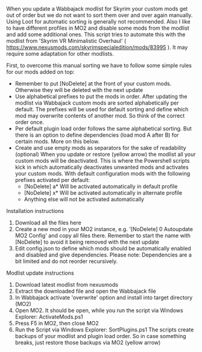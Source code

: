 When you update a Wabbajack modlist for Skyrim your custom mods get out of order but we do not want to sort them over and over again manually. Using Loot for automatic sorting is generally not recommended. 
Also I like to have different profiles in MO2 and disable some mods from the modlist and add some additional ones. 
This script tries to automate this with the modlist from 'Skyrim VR Minimalistic Overhaul' ( https://www.nexusmods.com/skyrimspecialedition/mods/83995 ). It may require some adaptation for other modlists.

First, to overcome this manual sorting we have to follow some simple rules for our mods added on top:
- Remember to put [NoDelete] at the front of your custom mods. Otherwise they will be deleted with the next update
- Use alphabetical prefixes to put the mods in order. After updating the modlist via Wabbajack custom mods are sorted alphabetically per default. The prefixes will be used for default sorting and define which mod may overwrite contents of another mod. So think of the correct order once. 
- Per default plugin load order follows the same alphabetical sorting. But there is an option to define dependencies (load mod A after B) for certain mods. More on this below.
- Create and use empty mods as separators for the sake of readability (optional)
When you update or restore (yellow arrow) the modlist all your custom mods will be deactivated. This is where the Powershell scripts kick in which automatically deactivates unwanted mods and activates your custom mods.
With default configuration mods with the following prefixes activated per default:
    * [NoDelete] a* Will be activated automatically in default profile
    * [NoDelete] x* Will be activated automatically in alternate profile
    * Anything else will not be activated automatically

Installation instructions
1) Download all the files here
2) Create a new mod in your MO2 instance, e.g. '[NoDelete] 0 Autoupdate MO2 Config' and copy all files there. Remember to start the name with [NoDelete] to avoid it being removed with the next update
3) Edit config.json to define which mods should be automatically enabled and disabled and give dependencies.
   Please note: Dependencies are a bit limited and do not reorder recursively.

Modlist update instructions
1) Download latest modlist from nexusmods
2) Extract the downloaded file and open the Wabbajack file
3) In Wabbajack activate 'overwrite' option and install into target directory (MO2)
4) Open MO2. It should be open, while you run the script via Windows Explorer: ActivateMods.ps1
5) Press F5 in MO2, then close MO2
6) Run the Script via Windows Explorer: SortPlugins.ps1
The scripts create backups of your modlist and plugin load order. So in case something breaks, just restore those backups via MO2 (yellow arrow)
